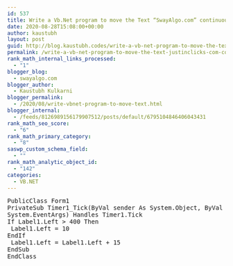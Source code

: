 ```yaml
---
id: 537
title: Write a Vb.Net program to move the Text “SwayAlgo.com” continuously from Left to Right.
date: 2020-08-28T15:08:00+00:00
author: kaustubh
layout: post
guid: http://blog.kaustubh.codes/write-a-vb-net-program-to-move-the-text-justinclicks-com-continuously-from-left-to-right/
permalink: /write-a-vb-net-program-to-move-the-text-justinclicks-com-continuously-from-left-to-right/
rank_math_internal_links_processed:
  - "1"
blogger_blog:
  - swayalgo.com
blogger_author:
  - Kaustubh Kulkarni
blogger_permalink:
  - /2020/08/write-vbnet-program-to-move-text.html
blogger_internal:
  - /feeds/8126989156179907512/posts/default/6795104846406043431
rank_math_seo_score:
  - "6"
rank_math_primary_category:
  - "8"
saswp_custom_schema_field:
  - ""
rank_math_analytic_object_id:
  - "142"
categories:
  - VB.NET
---
```

<pre>PublicClass Form1
PrivateSub Timer1_Tick(ByVal sender As System.Object, ByVal e As
System.EventArgs) Handles Timer1.Tick
If Label1.Left &gt; 400 Then
 Label1.Left = 10
EndIf
 Label1.Left = Label1.Left + 15
EndSub
EndClass
</pre>